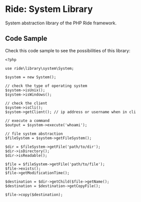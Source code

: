 # Ride: System Library

System abstraction library of the PHP Ride framework.

## Code Sample

Check this code sample to see the possibilities of this library:

    <?php

    use ride\library\system\System;

    $system = new System();

    // check the type of operating system
    $system->isUnix();
    $system->isWindows();

    // check the client
    $system->isCli();
    $system->getClient(); // ip address or username when in cli

    // execute a command
    $output = $system->execute('whoami');

    // file system abstraction
    $fileSystem = $system->getFileSystem();

    $dir = $fileSystem->getFile('path/to/dir');
    $dir->isDirectory();
    $dir->isReadable();

    $file = $fileSystem->getFile('path/to/file');
    $file->exists();
    $file->getModificationTime();

    $destination = $dir->getChild($file->getName();
    $destination = $destination->getCopyFile();

    $file->copy($destination);
